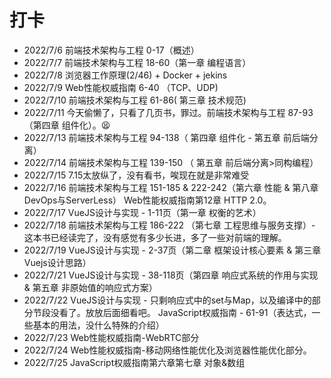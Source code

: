 # 打卡

- 2022/7/6
  前端技术架构与工程 0-17（概述）
- 2022/7/7 
  前端技术架构与工程 18-60（第一章 编程语言）
- 2022/7/8 
  浏览器工作原理(2/46) + Docker + jekins
- 2022/7/9 
  Web性能权威指南 6-40 （TCP、UDP)
- 2022/7/10 
  前端技术架构与工程 61-86( 第三章 技术规范)
- 2022/7/11 
  今天偷懒了，只看了几页书，罪过。前端技术架构与工程 87-93（第四章 组件化）。:tired_face: 
- 2022/7/13 
  前端技术架构与工程 94-138（ 第四章 组件化 - 第五章 前后端分离）
- 2022/7/14 
  前端技术架构与工程 139-150 （ 第五章 前后端分离>同构编程）
- 2022/7/15 
  7.15太放纵了，没有看书，唉现在就是非常难受
- 2022/7/16 
  前端技术架构与工程 151-185 & 222-242（第六章 性能 & 第八章 DevOps与ServerLess）
  Web性能权威指南第12章 HTTP 2.0。
- 2022/7/17
  VueJS设计与实现 - 1-11页（第一章 权衡的艺术）
- 2022/7/18
  前端技术架构与工程 186-222 （第七章 工程思维与服务支撑）- 这本书已经读完了，没有感觉有多少长进，多了一些对前端的理解。
- 2022/7/19
  VueJS设计与实现 - 2-37页（第二章 框架设计核心要素 & 第三章 Vuejs设计思路）
- 2022/7/21
  VueJS设计与实现 - 38-118页（第四章 响应式系统的作用与实现 & 第五章 非原始值的响应式方案）
- 2022/7/22
  VueJS设计与实现 - 只剩响应式中的set与Map，以及编译中的部分节段没看了。放放后面细看吧。
  JavaScript权威指南 - 61-91（表达式，一些基本的用法，没什么特殊的介绍）
- 2022/7/23
  Web性能权威指南-WebRTC部分
- 2022/7/24
  Web性能权威指南-移动网络性能优化及浏览器性能优化部分。
- 2022/7/25
  JavaScript权威指南第六章第七章 对象&数组